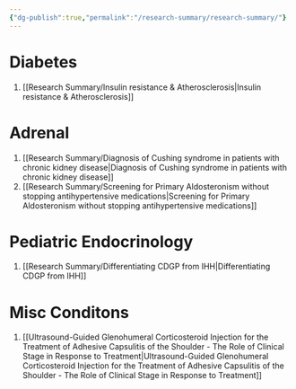 ```yaml
---
{"dg-publish":true,"permalink":"/research-summary/research-summary/"}
---
```



# Diabetes

1. [[Research Summary/Insulin resistance & Atherosclerosis\|Insulin resistance & Atherosclerosis]]

# Adrenal


1. [[Research Summary/Diagnosis of Cushing syndrome in patients with chronic kidney disease\|Diagnosis of Cushing syndrome in patients with chronic kidney disease]]
2. [[Research Summary/Screening for Primary Aldosteronism without stopping antihypertensive medications\|Screening for Primary Aldosteronism without stopping antihypertensive medications]]


# Pediatric Endocrinology

1. [[Research Summary/Differentiating CDGP from IHH\|Differentiating CDGP from IHH]]

# Misc Conditons
1. [[Ultrasound-Guided Glenohumeral Corticosteroid Injection for the Treatment of Adhesive Capsulitis of the Shoulder - The Role of Clinical Stage in Response to Treatment\|Ultrasound-Guided Glenohumeral Corticosteroid Injection for the Treatment of Adhesive Capsulitis of the Shoulder - The Role of Clinical Stage in Response to Treatment]]